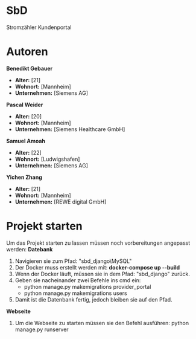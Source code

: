 # SbD

Stromzähler Kundenportal

# Autoren

**Benedikt Gebauer**

- **Alter:** [21]
- **Wohnort:** [Mannheim]
- **Unternehmen:** [Siemens AG]

**Pascal Weider**

- **Alter:** [20]
- **Wohnort:** [Mannheim]
- **Unternehmen:** [Siemens Healthcare GmbH]

**Samuel Amoah**

- **Alter:** [22]
- **Wohnort:** [Ludwigshafen]
- **Unternehmen:** [Siemens AG]

**Yichen Zhang**

- **Alter:** [21]
- **Wohnort:** [Mannheim]
- **Unternehmen:** [REWE digital GmbH]

# Projekt starten

Um das Projekt starten zu lassen müssen noch vorbereitungen angepasst werden:
**Datebank**

1. Navigieren sie zum Pfad: "sbd_django\MySQL"
2. Der Docker muss erstellt werden mit: **docker-compose up --build**
3. Wenn der Docker läuft, müssen sie in dem Pfad: "sbd_django" zurück.
4. Geben sie nacheinander zwei Befehle ins cmd ein:
   - python manage.py makemigrations provider_portal
   - python manage.py makemigrations users
5. Damit ist die Datenbank fertig, jedoch bleiben sie auf den Pfad.

**Webseite**

1. Um die Webseite zu starten müssen sie den Befehl ausführen: python manage.py runserver

